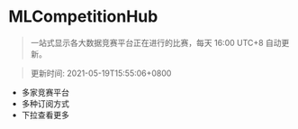 # MLCompetitionHub

> 一站式显示各大数据竞赛平台正在进行的比赛，每天 16:00 UTC+8 自动更新。
  
> 更新时间: 2021-05-19T15:55:06+0800 

* 多家竞赛平台
* 多种订阅方式
* 下拉查看更多
